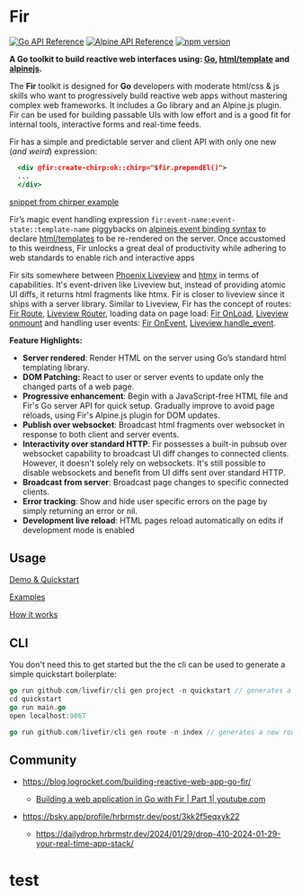 # Fir

[![Go API Reference](https://pkg.go.dev/badge/github.com/livefir/fir.svg)](https://pkg.go.dev/github.com/livefir/fir)
[![Alpine API Reference](https://img.shields.io/badge/alpine_plugin-reference-blue)](./alpinejs-plugin/README.md) 
[![npm version](https://badge.fury.io/js/@livefir%2Ffir.svg)](https://badge.fury.io/js/@livefir%2Ffir)

**A Go toolkit to build reactive web interfaces using: [Go](https://go.dev/), [html/template](https://pkg.go.dev/html/template) and [alpinejs](https://alpinejs.dev/).**

The **Fir** toolkit is designed for **Go** developers with moderate html/css & js skills who want to progressively build reactive web apps without mastering complex web frameworks. It includes a Go library and an Alpine.js plugin. Fir can be used for building passable UIs with low effort and is a good fit for internal tools, interactive forms and real-time feeds.

Fir has a simple and predictable server and client API with only one new (*and* *weird*) expression:

```jsx
  <div @fir:create-chirp:ok::chirp="$fir.prependEl()">
  ...
  </div>
```

[snippet from chirper example](./examples/chirper/index.html#L45)

Fir’s magic event handling expression `fir:event-name:event-state::template-name` piggybacks on [alpinejs event binding syntax](https://alpinejs.dev/directives/on#custom-events) to declare [html/templates](https://pkg.go.dev/html/template) to be re-rendered on the server. Once accustomed to this weirdness, Fir unlocks a great deal of productivity while adhering to web standards to enable rich and interactive apps

Fir sits somewhere between [Phoenix Liveview](https://github.com/phoenixframework/phoenix_live_view) and [htmx](https://htmx.org/) in terms of capabilities. It's event-driven like Liveview but, instead of providing atomic UI diffs, it returns html fragments like htmx. Fir is closer to liveview since it ships with a server library. Similar to Liveview, Fir has the concept of routes: [Fir Route](https://pkg.go.dev/github.com/livefir/fir@main#Route), [Liveview Router](https://hexdocs.pm/phoenix_live_view/Phoenix.LiveView.Router.html), loading data on page load: [Fir OnLoad](https://pkg.go.dev/github.com/livefir/fir@main#OnLoad), [Liveview onmount](https://hexdocs.pm/phoenix_live_view/Phoenix.LiveView.html#on_mount/1) and handling user events: [Fir OnEvent](https://pkg.go.dev/github.com/livefir/fir@main#OnEvent), [Liveview handle_event](https://hexdocs.pm/phoenix_live_view/Phoenix.LiveView.html#c:handle_event/3).

**Feature Highlights:**

- **Server rendered**: Render HTML on the server using Go’s standard html templating library.
- **DOM Patching:** React to user or server events to update only the changed parts of a web page.
- **Progressive enhancement**: Begin with a JavaScript-free HTML file and Fir's Go server API for quick setup. Gradually improve to avoid page reloads, using Fir's Alpine.js plugin for DOM updates.
- **Publish over websocket**: Broadcast html fragments over websocket in response to both client and server events.
- **Interactivity over standard HTTP**: Fir possesses a built-in pubsub over websocket capability to broadcast UI diff changes to connected clients. However, it doesn't solely rely on websockets. It's still possible to disable websockets and benefit from UI diffs sent over standard HTTP.
- **Broadcast from server**: Broadcast page changes to specific connected clients.
- **Error tracking**: Show and hide user specific errors on the page by simply returning an error or nil.
- **Development live reload**: HTML pages reload automatically on edits if development mode is enabled


## Usage

[Demo & Quickstart](https://livefir.fly.dev/)

[Examples](./examples/)

[How it works](https://adnaan.notion.site/Fir-2358531aced84bf1b0b1a687760fff3b)

## CLI

You don't need this to get started but the the cli can be used to generate a simple quickstart boilerplate:

```go
go run github.com/livefir/cli gen project -n quickstart // generates a folder named quickstart
cd quickstart
go run main.go
open localhost:9867

go run github.com/livefir/cli gen route -n index // generates a new route
```



## Community

- https://blog.logrocket.com/building-reactive-web-app-go-fir/

    - [Building a web application in Go with Fir | Part 1| youtube.com](https://www.youtube.com/watch?v=7hpXdG-Nw00)

- https://bsky.app/profile/hrbrmstr.dev/post/3kk2f5eqxyk22

    - https://dailydrop.hrbrmstr.dev/2024/01/29/drop-410-2024-01-29-your-real-time-app-stack/

# test
